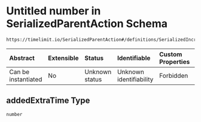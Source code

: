 # Untitled number in SerializedParentAction Schema

```txt
https://timelimit.io/SerializedParentAction#/definitions/SerializedIncrementCategoryExtraTimeAction/properties/addedExtraTime
```

| Abstract            | Extensible | Status         | Identifiable            | Custom Properties | Additional Properties | Access Restrictions | Defined In                                                                                        |
| :------------------ | :--------- | :------------- | :---------------------- | :---------------- | :-------------------- | :------------------ | :------------------------------------------------------------------------------------------------ |
| Can be instantiated | No         | Unknown status | Unknown identifiability | Forbidden         | Allowed               | none                | [SerializedParentAction.schema.json\*](SerializedParentAction.schema.json "open original schema") |

## addedExtraTime Type

`number`
